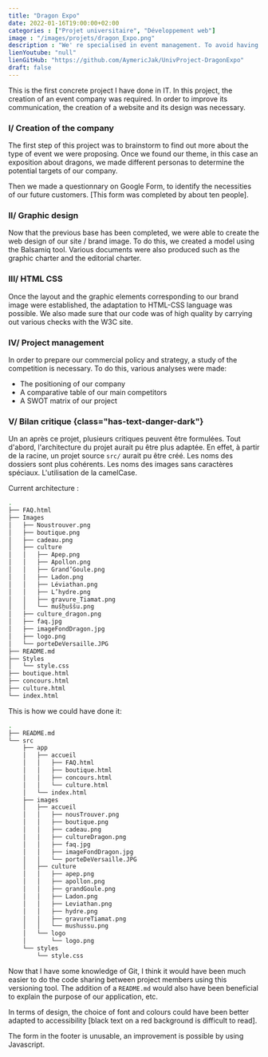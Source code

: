 ```yaml
---
title: "Dragon Expo"
date: 2022-01-16T19:00:00+02:00
categories : ["Projet universitaire", "Développement web"]
image : "/images/projets/dragon_Expo.png"
description : "We' re specialised in event management. To avoid having too much competition, we have to specialise in a particular field. Creation of identification sheets, personas, website, etc."
lienYoutube: "null"
lienGitHub: "https://github.com/AymericJak/UnivProject-DragonExpo"
draft: false
---
```


This is the first concrete project I have done in IT. In this project, the creation of an event company was required. In order to improve its communication, the creation of a website and its design was necessary. 

### I/ Creation of the company

The first step of this project was to brainstorm to find out more about the type of event we were proposing. 
Once we found our theme, in this case an exposition about dragons, we made different personas to determine the potential targets of our company.

Then we made a questionnary on Google Form, to identify the necessities of our future customers. [This form was completed by about ten people]. 


### II/ Graphic design

Now that the previous base has been completed, we were able to create the web design of our site / brand image.
To do this, we created a model using the Balsamiq tool.
Various documents were also produced such as the graphic charter and the editorial charter.


### III/ HTML CSS

Once the layout and the graphic elements corresponding to our brand image were established, the adaptation to HTML-CSS language was possible. We also made sure that our code was of high quality by carrying out various checks with the W3C site.


### IV/ Project management

In order to prepare our commercial policy and strategy, a study of the competition is necessary. To do this, various analyses were made:
- The positioning of our company 
- A comparative table of our main competitors
- A SWOT matrix of our project

### V/ Bilan critique {class="has-text-danger-dark"}

Un an après ce projet, plusieurs critiques peuvent être formulées. Tout d'abord, l'architecture du projet aurait pu être plus adaptée. En effet, à partir de la racine, un projet source `src/` aurait pu être créé. Les noms des dossiers sont plus cohérents. Les noms des images sans caractères spéciaux. L'utilisation de la camelCase.

Current architecture :

```bash
.
├── FAQ.html
├── Images
│   ├── Noustrouver.png
│   ├── boutique.png
│   ├── cadeau.png
│   ├── culture
│   │   ├── Apep.png
│   │   ├── Apollon.png
│   │   ├── Grand’Goule.png
│   │   ├── Ladon.png
│   │   ├── Léviathan.png
│   │   ├── L’hydre.png
│   │   ├── gravure_Tiamat.png
│   │   └── mušḫuššu.png
│   ├── culture_dragon.png
│   ├── faq.jpg
│   ├── imageFondDragon.jpg
│   ├── logo.png
│   └── porteDeVersaille.JPG
├── README.md
├── Styles
│   └── style.css
├── boutique.html
├── concours.html
├── culture.html
└── index.html
```

This is how we could have done it:

```bash
.
├── README.md
└── src
    ├── app
    │   ├── accueil
    │   │   ├── FAQ.html
    │   │   ├── boutique.html
    │   │   ├── concours.html
    │   │   └── culture.html
    │   └── index.html
    ├── images
    │   ├── accueil
    │   │   ├── nousTrouver.png
    │   │   ├── boutique.png
    │   │   ├── cadeau.png
    │   │   ├── cultureDragon.png
    │   │   ├── faq.jpg
    │   │   ├── imageFondDragon.jpg
    │   │   └── porteDeVersaille.JPG
    │   ├── culture
    │   │   ├── apep.png
    │   │   ├── apollon.png
    │   │   ├── grandGoule.png
    │   │   ├── Ladon.png
    │   │   ├── Leviathan.png
    │   │   ├── hydre.png
    │   │   ├── gravureTiamat.png
    │   │   └── mushussu.png
    │   └── logo
    │       └── logo.png
    └── styles
        └── style.css
```

Now that I have some knowledge of Git, I think it would have been much easier to do the code sharing between project members using this versioning tool.
The addition of a `README.md` would also have been beneficial to explain the purpose of our application, etc.


In terms of design, the choice of font and colours could have been better adapted to accessibility [black text on a red background is difficult to read].

The form in the footer is unusable, an improvement is possible by using Javascript.